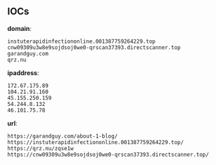 
## IOCs

__domain__:

```text
instuterapidinfectiononline.001387759264229.top
cnw09309u3w8e9sojdsoj0we0-qrscan37393.directscanner.top
garandguy.com
qrz.nu
```
__ipaddress__:

```text
172.67.175.89
104.21.91.160
45.155.250.159
54.244.8.132
46.101.75.78
```
__url__:

```text
https://garandguy.com/about-1-blog/
https://instuterapidinfectiononline.001387759264229.top/
https://qrz.nu/zqse1w
https://cnw09309u3w8e9sojdsoj0we0-qrscan37393.directscanner.top/
```
